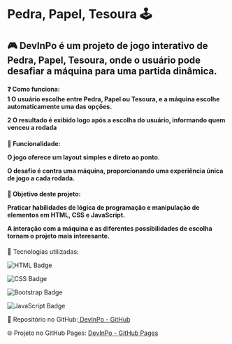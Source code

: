 <h1>Pedra, Papel, Tesoura 🕹️</h1>
<h2>🎮 DevInPo é um projeto de jogo interativo de Pedra, Papel, Tesoura, onde o usuário pode desafiar a máquina para uma partida dinâmica.</h2>

<h4>❓ Como funciona:<br>
 1 O usuário escolhe entre Pedra, Papel ou Tesoura, e a máquina escolhe automaticamente uma das opções.<br>
  
  2 O resultado é exibido logo após a escolha do usuário, informando quem venceu a rodada<h4/>
<h4>🔹 Funcionalidade:
  
O jogo oferece um layout simples e direto ao ponto.

O desafio é contra uma máquina, proporcionando uma experiência única de jogo a cada rodada.</h4>

<h4>🔹 Objetivo deste projeto:
  
Praticar habilidades de lógica de programação e manipulação de elementos em HTML, CSS e JavaScript.

A interação com a máquina e as diferentes possibilidades de escolha tornam o projeto mais interesante.</h4>

🚀 Tecnologias utilizadas:

![HTML Badge](https://img.shields.io/badge/HTML5-E34F26?style=for-the-badge&logo=html5&logoColor=white)

![CSS Badge](https://img.shields.io/badge/CSS3-1572B6?style=for-the-badge&logo=css3&logoColor=white)

![Bootstrap Badge](https://img.shields.io/badge/Bootstrap-7952B3?style=for-the-badge&logo=bootstrap&logoColor=white)

![JavaScript Badge](https://img.shields.io/badge/JavaScript-F7DF1E?style=for-the-badge&logo=javascript&logoColor=black)


📂 Repositório no GitHub:[ DevInPo - GitHub](https://github.com/ErikBdaSilva20/DevInPO)

🌐 Projeto no GitHub Pages: [DevInPo - GitHub Pages](https://erikbdasilva20.github.io/DevInPO/)
